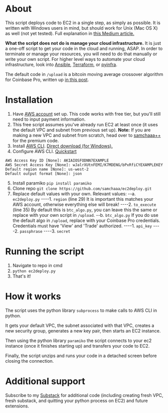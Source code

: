 <!-- # Table of contents
[About](#about)
[Installation](#installation)
[Running the script](#running-the-script)
[How it works](#how-it-works) -->

# About
This script deploys code to EC2 in a single step, as simply as possible. It is written with Windows users in mind, but should work for Unix (Mac OS X) as well (not yet tested). Full explanation in [this Medium article.](/)

**What the script does not do is manage your cloud infrastructure.** It is just a one-off script to get your code in the cloud and running, ASAP. In order to terminate or manage your resources, you will need to do that manually or write your own script. For higher level ways to automate your cloud infrastructure, look into [Ansible](https://www.ansible.com/), [Terraform](https://www.terraform.io/), or [pyinfra](https://pyinfra.com/).

The default code in `/upload` is a bitcoin moving average crossover algorithm for Coinbase Pro, written up [in this post](https://samchaaa.medium.com/implement-this-simple-btc-usd-trend-following-algorithm-today-using-coinbase-pro-api-and-python-4c40998307ed).

# Installation
1. Have [AWS account](http://aws.amazon.com/) set up. This code works with free tier, but you'll still need to input payment information.
2. This free script assumes you've already run EC2 at least once (it uses the default VPC and subnet from previous set up). 
**Note:** If you are making a new VPC and subnet from scratch, head over to [samchaaa++](https://samchaaa.substack.com/) for the premium code.
3. Install [AWS CLI](https://aws.amazon.com/cli/). 
[Direct download (for Windows).](https://awscli.amazonaws.com/AWSCLIV2.msi)
4. Configure AWS CLI. 
[Quickstart](https://docs.aws.amazon.com/cli/latest/userguide/cli-configure-quickstart.html)
```$ aws configure
AWS Access Key ID [None]: AKIAIOSFODNN7EXAMPLE
AWS Secret Access Key [None]: wJalrXUtnFEMI/K7MDENG/bPxRfiCYEXAMPLEKEY
Default region name [None]: us-west-2
Default output format [None]: json
```
5. Install paramiko
`pip install paramiko`
6. Clone repo
`git clone https://github.com/samchaaa/ec2deploy.git`
7. Replace default values with your own. Relevant values:
--a. `ec2deploy.py`
----1. `region` (line 29) It is important this matches your AWS account, otherwise everything else will break!
----2. `to_execute` (line 35) By default this is `btc_algo.py`, you can leave this the same or replace with your own script in `/upload`.
--b. `btc_algo.py` If you do use the default algo in `/upload`, replace with your Coinbase Pro credentials. Credentials must have 'View' and 'Trade' authorized.
----1. `api_key`
----2. `passphrase`
----3. `secret`

# Running the script
1. Navigate to repo in cmd
2. `python ec2deploy.py`
3. That's it!

# How it works
The script uses the python library `subprocess` to make calls to AWS CLI in python.

It gets your default VPC, the subnet associated with that VPC, creates a new security group, generates a new key pair, then starts an EC2 instance.

Then using the python library `paramiko` the script connects to your ec2 instance (once it finishes starting up) and transfers your code to EC2.

Finally, the script unzips and runs your code in a detached screen before closing the connection.

# Additional support
Subscribe to my [Substack](https://samchaaa.substack.com/) for additional code (including creating fresh VPC, fresh substack, and quitting your python process on EC2) and future extensions.
